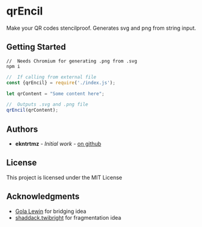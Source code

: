 # qrEncil

Make your QR codes stencilproof. Generates svg and png from string input.

## Getting Started

```
//  Needs Chromium for generating .png from .svg
npm i
```

```javascript
//  If calling from external file
const {qrEncil} = require('./index.js');

let qrContent = "Some content here";

//  Outputs .svg and .png file
qrEncil(qrContent);
```
## Authors

* **ekntrtmz** - *Initial work* - [on github](https://github.com/ekntrtmz)


## License

This project is licensed under the MIT License

## Acknowledgments

* [Gola Lewin](https://github.com/golanlevin) for bridging idea
* [shaddack.twibright](http://www.shaddack.twibright.com/projects/) for fragmentation idea
